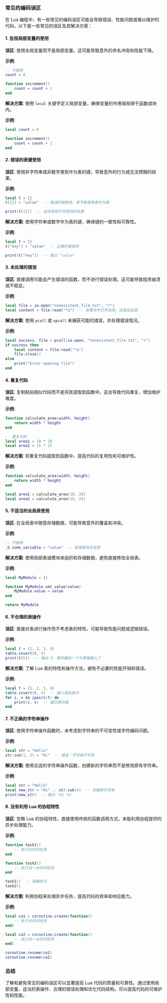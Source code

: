 ### 常见的编码误区

在 Lua 编程中，有一些常见的编码误区可能会导致错误、性能问题或难以维护的代码。以下是一些常见的误区及其解决方案：

#### 1. **忽视局部变量的使用**

**误区**: 使用全局变量而不是局部变量。这可能导致意外的命名冲突和性能下降。

**示例**:

```lua
-- 不推荐
count = 0

function increment()
    count = count + 1
end
```

**解决方案**: 使用 `local` 关键字定义局部变量，确保变量的作用域局限于函数或块内。

**示例**:

```lua
local count = 0

function increment()
    count = count + 1
end
```

#### 2. **错误的表键使用**

**误区**: 使用非字符串或非数字类型作为表的键，导致意外的行为或无法预期的结果。

**示例**:

```lua
local t = {}
t[{}] = "value"  -- 错误的键使用，表不能使用表作为键

print(t[{}])  -- 这将导致不可预测的结果
```

**解决方案**: 使用字符串或数字作为表的键，确保键的一致性和可靠性。

**示例**:

```lua
local t = {}
t["key"] = "value"  -- 正确的键使用

print(t["key"])  -- 输出 "value"
```

#### 3. **未处理的错误**

**误区**: 直接调用可能会产生错误的函数，而不进行错误处理。这可能导致程序崩溃或不稳定。

**示例**:

```lua
local file = io.open("nonexistent_file.txt", "r")
local content = file:read("*a")  -- 如果文件打开失败，这里会出错
```

**解决方案**: 使用 `pcall` 或 `xpcall` 来捕获可能的错误，并处理错误情况。

**示例**:

```lua
local success, file = pcall(io.open, "nonexistent_file.txt", "r")
if success then
    local content = file:read("*a")
    file:close()
else
    print("Error opening file")
end
```

#### 4. **重复代码**

**误区**: 复制粘贴相似代码而不是将其提取到函数中。这会导致代码重复，增加维护难度。

**示例**:

```lua
function calculate_area(width, height)
    return width * height
end

-- 重复代码
local area1 = 10 * 20
local area2 = 15 * 25
```

**解决方案**: 将重复代码提取到函数中，提高代码的复用性和可维护性。

**示例**:

```lua
function calculate_area(width, height)
    return width * height
end

local area1 = calculate_area(10, 20)
local area2 = calculate_area(15, 25)
```

#### 5. **不适当的全局表使用**

**误区**: 在全局表中随意存储数据，可能导致意外的覆盖和冲突。

**示例**:

```lua
-- 不推荐
_G.some_variable = "value"  -- 直接修改全局表
```

**解决方案**: 使用局部表或模块来组织和存储数据，避免直接修改全局表。

**示例**:

```lua
local MyModule = {}

function MyModule.set_value(value)
    MyModule.value = value
end

return MyModule
```

#### 6. **不合理的表操作**

**误区**: 直接对表进行操作而不考虑表的特性，可能导致性能问题或逻辑错误。

**示例**:

```lua
local t = {1, 2, 3, 4}
table.insert(t, 5)
print(t[5])  -- 输出 5，表的最后一个元素被插入了
```

**解决方案**: 了解 Lua 表的特性和操作方法，避免不必要的性能开销和错误。

**示例**:

```lua
local t = {1, 2, 3, 4}
table.insert(t, 5)  -- 插入值到表中
for i, v in ipairs(t) do
    print(i, v)  -- 遍历表的值
end
```

#### 7. **不正确的字符串操作**

**误区**: 使用字符串操作函数时，未考虑到字符串的不可变性或字符编码问题。

**示例**:

```lua
local str = "Hello"
str:sub(1, 3) = "Hi"  -- 错误：字符串不可变
```

**解决方案**: 使用合适的字符串操作函数，创建新的字符串而不是修改原有字符串。

**示例**:

```lua
local str = "Hello"
local new_str = "Hi" .. str:sub(4)  -- 创建新字符串
print(new_str)  -- 输出 "Hi lo"
```

#### 8. **没有利用 Lua 的协程特性**

**误区**: 忽略 Lua 的协程特性，直接使用传统的函数调用方式，未能利用协程提供的异步处理能力。

**示例**:

```lua
function task1()
    -- 执行长时间任务
end

function task2()
    -- 执行另一长时间任务
end

task1()  -- 阻塞执行
task2()
```

**解决方案**: 利用协程来处理异步任务，提高代码的效率和响应能力。

**示例**:

```lua
local co1 = coroutine.create(function()
    -- 执行长时间任务
end)

local co2 = coroutine.create(function()
    -- 执行另一长时间任务
end)

coroutine.resume(co1)
coroutine.resume(co2)
```

### 总结

了解和避免常见的编码误区可以显著提高 Lua 代码的质量和可靠性。通过使用局部变量、适当的表操作、合理的错误处理和优化代码结构，可以提高代码的可维护性和性能。